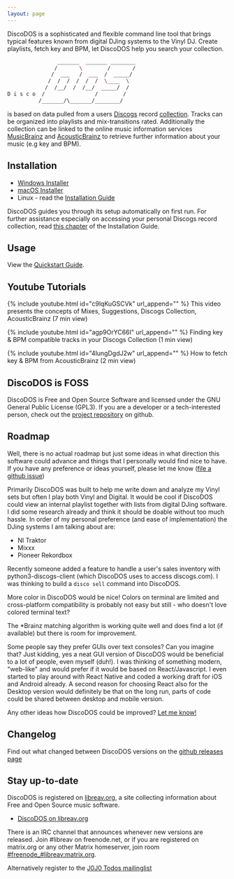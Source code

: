 ```yaml
---
layout: page
---
```


DiscoDOS is a sophisticated and flexible command line tool that brings
typical features known from digital DJing systems to the Vinyl DJ. Create
playlists, fetch key and BPM, let DiscoDOS help you search your collection.

``` bash
                _______  _______ ________
               /       \        /       /
              /  ___   /  ___  /  _____/
             /  /  /  /  /  /  \____  \
            /  /__/  /  /__/  _____/  /
D i s c o  /                /        /
          /_______/\_______/________/
```

is based on data pulled from a users [Discogs](https://www.discogs.com)
record [collection](https://support.discogs.com/hc/en-us/articles/360007331534-How-Does-The-Collection-Feature-Work-).
Tracks can be organized into playlists and mix-transitions rated.
Additionally the collection can be linked to the online music information
services [MusicBrainz](https://musicbrainz.org) and
[AcousticBrainz](https://acousticbrainz.org) to retrieve further information
about your music (e.g key and BPM).

## Installation
- [Windows Installer](https://github.com/JOJ0/discodos/releases/download/v1.0.0-rc4/DiscoDOS-1.0.0-rc4-Win.exe)
- [macOS Installer](https://github.com/JOJ0/discodos/releases/download/v1.0.0-rc4/DiscoDOS-1.0.0-rc4-macOS.dmg)
- Linux - read the [Installation Guide](https://discodos.readthedocs.io/en/latest/INSTALLATION.html#linux)

DiscoDOS guides you through its setup automatically on first run. For further
assistance especially on accessing your personal Discogs record collection,
read [this chapter](https://discodos.readthedocs.io/en/latest/INSTALLATION.html#configure-discogs-api-access)
of the Installation Guide.


## Usage

View the [Quickstart Guide](https://discodos.readthedocs.io/en/latest/QUICKSTART.html).

## Youtube Tutorials


{% include youtube.html id="c9lqKuGSCVk" url_append="" %}
This video presents the concepts of Mixes, Suggestions, Discogs Collection, AcousticBrainz (7 min view)

{% include youtube.html id="agp9OrYC66I" url_append="" %}
Finding key & BPM compatible tracks in your Discogs Collection (1 min view)

{% include youtube.html id="4lungDgdJ2w" url_append="" %}
How to fetch key & BPM from AcousticBrainz (2 min view)


## DiscoDOS is FOSS

DiscoDOS is Free and Open Source Software and licensed under the GNU General Public License (GPL3). If you are a developer or a tech-interested person, check out the [project repository](https://github.com/JOJ0/discodos) on github.


## Roadmap

Well, there is no actual roadmap but just some ideas in what direction this
software could advance and things that I personally would find nice to have.
If you have any preference or ideas yourself, please let me know ([file a
github issue](https://github.com/JOJ0/discodos/issues))

Primarily DiscoDOS was built to help me write down and analyze my Vinyl sets
but often I play both Vinyl and Digital. It would be cool if DiscoDOS could
view an internal playlist together with lists from digital DJing software. I
did some research already and think it should be doable without too much
hassle. In order of my personal preference (and ease of implementation) the
DJing systems I am talking about are:

  - NI Traktor
  - Mixxx
  - Pioneer Rekordbox

Recently someone added a feature to handle a user's sales inventory with
python3-discogs-client (which DiscoDOS uses to access discogs.com). I was
thinking to build a `disco sell` command into DiscoDOS.

More color in DiscoDOS would be nice! Colors on terminal are limited and
cross-platform compatibility is probably not easy but still - who doesn't
love colored terminal text?

The *Brainz matching algorithm is working quite well and does find a lot (if
available) but there is room for improvement.

Some people say they prefer GUIs over text consoles? Can you imagine that?
Just kidding, yes a neat GUI version of DiscoDOS would be beneficial to a lot
of people, even myself (duh!). I was thinking of something modern, "web-like"
and would prefer if it would be based on React/Javascript. I even started to
play around with React Native and coded a working draft for iOS and Android
already. A second reason for choosing React also for the Desktop version
would definitely be that on the long run, parts of code could be shared
between desktop and mobile version.

Any other ideas how DiscoDOS could be improved? [Let me
know!](https://github.com/JOJ0/discodos/issues)

## Changelog

Find out what changed between DiscoDOS versions on the [github releases
page](https://github.com/JOJ0/discodos/releases)

## Stay up-to-date

DiscoDOS is registered on [libreav.org](https://libreav.org), a site
collecting information about Free and Open Source music software.

- [DiscoDOS on libreav.org](https://libreav.org/software/discodos)

There is an IRC channel that announces whenever new versions are released. Join
#libreav on freenode.net, or if you are registered on matrix.org
or any other Matrix homeserver, join room
[#freenode_#libreav:matrix.org](https://matrix.to/#/#freenode_#libreav:matrix.org).

Alternatively register to the [J0J0 Todos
mailinglist](https://blog.jojotodos.net/mailinglist/)
